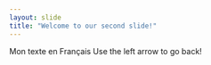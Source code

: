 ```yaml
---
layout: slide
title: "Welcome to our second slide!"
---
```

Mon texte en Français
Use the left arrow to go back!

